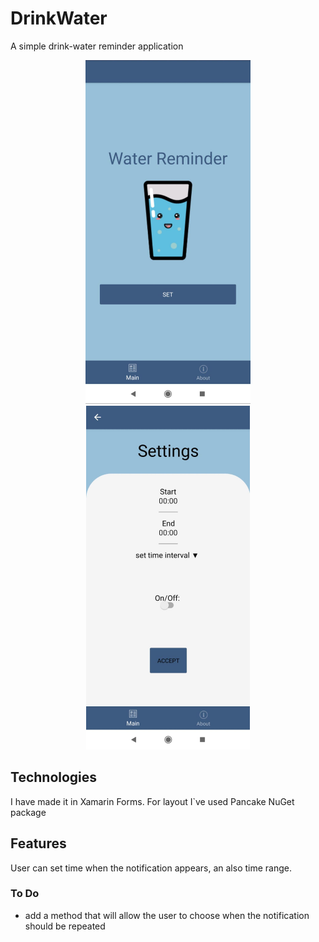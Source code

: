# DrinkWater


A simple drink-water reminder application
<p align="center">
<img src="Docs/Pictures/ss2.jpg" height=550>
<img src="Docs/Pictures/ss1.jpg" height=550>
</p>

## Technologies
I have made it in Xamarin Forms. For layout I`ve used Pancake NuGet package 

## Features
User can set time when the notification appears, an also time range.

### To  Do
- add a method that will allow the user to choose when the notification should be repeated